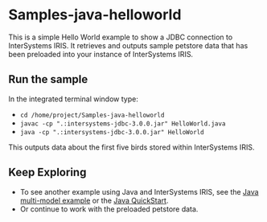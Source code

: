# Samples-java-helloworld
This is a simple Hello World example to show a JDBC connection to InterSystems IRIS. It retrieves and outputs sample petstore data that has been preloaded into your instance of InterSystems IRIS.

## Run the sample
In the integrated terminal window type:  
* `cd /home/project/Samples-java-helloworld`  
* `javac -cp ".:intersystems-jdbc-3.0.0.jar" HelloWorld.java`  
* `java -cp ".:intersystems-jdbc-3.0.0.jar" HelloWorld`

This outputs data about the first five birds stored within InterSystems IRIS.

## Keep Exploring
* To see another example using Java and InterSystems IRIS, see the [Java multi-model example](home/project/quickstarts-multimodel-java/README.md) or the [Java QuickStart](https://gettingstarted.intersystems.com/language-quickstarts/java-quickstart/).
* Or continue to work with the preloaded petstore data.

